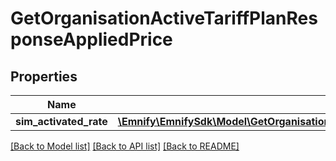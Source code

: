 # GetOrganisationActiveTariffPlanResponseAppliedPrice

## Properties
Name | Type | Description | Notes
------------ | ------------- | ------------- | -------------
**sim_activated_rate** | [**\Emnify\EmnifySdk\Model\GetOrganisationActiveTariffPlanResponseAppliedPriceSimActivatedRate[]**](GetOrganisationActiveTariffPlanResponseAppliedPriceSimActivatedRate.md) |  | [optional] 

[[Back to Model list]](../../README.md#documentation-for-models) [[Back to API list]](../../README.md#documentation-for-api-endpoints) [[Back to README]](../../README.md)

